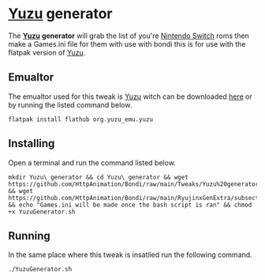 # [Yuzu](https://yuzu-emu.org/) generator
The **[Yuzu](https://yuzu-emu.org/) generator** will grab the list of you're [Nintendo Switch](https://www.nintendo.com/us/switch/) roms then make a Games.ini file for them with use with bondi this is for use with the flatpak version of [Yuzu](https://yuzu-emu.org/).

## Emualtor
The emualtor used for this tweak is [Yuzu](https://yuzu-emu.org/) witch can be downloaded [here](https://flathub.org/apps/org.yuzu_emu.yuzu) or by running the listed command below.
```
flatpak install flathub org.yuzu_emu.yuzu
```

## Installing
Open a terminal and run the command listed below.

```
mkdir Yuzu\ generator && cd Yuzu\ generator && wget https://github.com/HttpAnimation/Bondi/raw/main/Tweaks/Yuzu%20generator/YuzuGenerator.sh && wget https://github.com/HttpAnimation/Bondi/raw/main/RyujinxGenExtra/subsections.ini && echo "Games.ini will be made once the bash script is ran" && chmod +x YuzuGenerator.sh
```

## Running
In the same place where this tweak is insatlled run the following command. 
```
./YuzuGenerator.sh
```